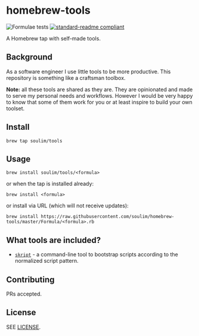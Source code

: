 # homebrew-tools

![Formulae tests](https://github.com/soulim/homebrew-tools/workflows/Formulae%20tests/badge.svg)
[![standard-readme compliant](https://img.shields.io/badge/readme%20style-standard-brightgreen.svg)](https://github.com/RichardLitt/standard-readme)

A Homebrew tap with self-made tools.

## Background

As a software engineer I use little tools to be more productive. This repository
is something like a craftsman toolbox.

**Note:** all these tools are shared as they are. They are opinionated and
made to serve my personal needs and workflows. However I would be very happy to
know that some of them work for you or at least inspire to build your
own toolset.

## Install

```shell
brew tap soulim/tools
```

## Usage

```shell
brew install soulim/tools/<formula>
```

or when the tap is installed already:

```shell
brew install <formula>
```

or install via URL (which will not receive updates):

```shell
brew install https://raw.githubusercontent.com/soulim/homebrew-tools/master/Formula/<formula>.rb
```

## What tools are included?

- [`skript`](https://github.com/soulim/skript/) - a command-line tool to
  bootstrap scripts according to the normalized script pattern.

## Contributing

PRs accepted.

## License

SEE [LICENSE](LICENSE).

